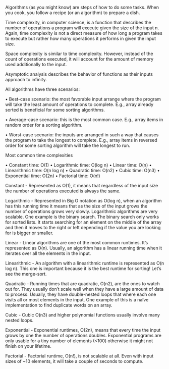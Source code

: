 Algorithms (as you might know) are steps of how to do some tasks. When you cook, you follow a
recipe (or an algorithm) to prepare a dish.

Time complexity, in computer science, is a function that describes the number of operations a
program will execute given the size of the input n. Again, time complexity is not a direct measure of how long a program takes to execute but rather how many operations it performs in given the input size.

Space complexity is similar to time complexity. However, instead of the count of operations
executed, it will account for the amount of memory used additionally to the input.

Asymptotic analysis describes the behavior of functions as their inputs approach
to infinity.

All algorithms have three scenarios:

• Best-case scenario: the most favorable input arrange where the program will take the least
amount of operations to complete. E.g., array already sorted is beneficial for some sorting
algorithms.

• Average-case scenario: this is the most common case. E.g., array items in random order for a
sorting algorithm.

• Worst-case scenario: the inputs are arranged in such a way that causes the program to take the
longest to complete. E.g., array items in reversed order for some sorting algorithm will take the
longest to run.

Most common time complexities

• Constant time: O(1)
• Logarithmic time: O(log n)
• Linear time: O(n)
• Linearithmic time: O(n log n)
• Quadratic time: O(n2)
• Cubic time: O(n3)
• Exponential time: O(2n)
• Factorial time: O(n!)

Constant - Represented as O(1), it means that regardless of the input size the number of operations executed is always the same.

Logarithmic - Represented in Big O notation as O(log n), when an algorithm has this running time it means that as the size of the input grows the number of operations grows very slowly. Logarithmic algorithms
are very scalable. One example is the binary search. The binary search only works for sorted lists. It starts searching for an element on the middle of the array and then it moves to the right or left depending if the value you are looking for is bigger or smaller.

Linear - Linear algorithms are one of the most common runtimes. It’s represented as O(n). Usually, an
algorithm has a linear running time when it iterates over all the elements in the input.

Linearithmic - An algorithm with a linearithmic runtime is represented as O(n log n). This one is important
because it is the best runtime for sorting! Let’s see the merge-sort.

Quadratic - Running times that are quadratic, O(n2), are the ones to watch out for. They usually don’t scale well when they have a large amount of data to process. Usually, they have double-nested loops that where each one visits all or most elements in the input. One example of this is a naïve implementation to find duplicate words on an array.

Cubic - Cubic O(n3) and higher polynomial functions usually involve many nested loops.

Exponential - Exponential runtimes, O(2n), means that every time the input grows by one the number of
operations doubles. Exponential programs are only usable for a tiny number of elements (<100) otherwise it might not finish on your lifetime.

Factorial - Factorial runtime, O(n!), is not scalable at all. Even with input sizes of ~10 elements, it will take a couple of seconds to compute.